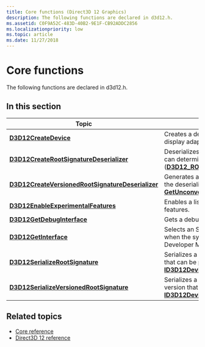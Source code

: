 ```yaml
---
title: Core functions (Direct3D 12 Graphics)
description: The following functions are declared in d3d12.h.
ms.assetid: C0F9A52C-483D-40B2-9E1F-CB92ADDC2856
ms.localizationpriority: low
ms.topic: article
ms.date: 11/27/2018
---
```


# Core functions

The following functions are declared in d3d12.h.

## In this section

| Topic | Description |
|-|-|
| [**D3D12CreateDevice**](/windows/desktop/api/d3d12/nf-d3d12-d3d12createdevice) | Creates a device that represents the display adapter. |
| [**D3D12CreateRootSignatureDeserializer**](/windows/desktop/api/d3d12/nf-d3d12-d3d12createrootsignaturedeserializer) | Deserializes a root signature so you can determine the layout definition ([**D3D12\_ROOT\_SIGNATURE\_DESC**](/windows/desktop/api/d3d12/ns-d3d12-d3d12_root_signature_desc)). |
| [**D3D12CreateVersionedRootSignatureDeserializer**](/windows/desktop/api/d3d12/nf-d3d12-d3d12createversionedrootsignaturedeserializer) | Generates an interface that can return the deserialized data structure, via [**GetUnconvertedRootSignatureDesc**](/windows/desktop/api/d3d12/nf-d3d12-id3d12versionedrootsignaturedeserializer-getunconvertedrootsignaturedesc). |
| [**D3D12EnableExperimentalFeatures**](/windows/desktop/api/d3d12/nf-d3d12-d3d12enableexperimentalfeatures) | Enables a list of experimental features. |
| [**D3D12GetDebugInterface**](/windows/desktop/api/d3d12/nf-d3d12-d3d12getdebuginterface) | Gets a debug interface. |
| [**D3D12GetInterface**](/windows/desktop/api/d3d12/nf-d3d12-d3d12serializeversionedrootsignature) | Selects an SDK version at runtime when the system is in Windows Developer Mode. |
| [**D3D12SerializeRootSignature**](/windows/desktop/api/d3d12/nf-d3d12-d3d12serializerootsignature) | Serializes a root signature version 1.0 that can be passed to [**ID3D12Device::CreateRootSignature**](/windows/desktop/api/d3d12/nf-d3d12-id3d12device-createrootsignature). |
| [**D3D12SerializeVersionedRootSignature**](/windows/desktop/api/d3d12/nf-d3d12-d3d12serializeversionedrootsignature) | Serializes a root signature of any version that can be passed to [**ID3D12Device::CreateRootSignature**](/windows/desktop/api/d3d12/nf-d3d12-id3d12device-createrootsignature). |

## Related topics

* [Core reference](direct3d-12-core-reference.md)
* [Direct3D 12 reference](direct3d-12-reference.md)
